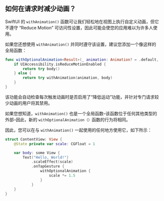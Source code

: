 如何在请求时减少动画？
---

SwiftUI 的 `withAnimation()` 函数可让我们轻松地在视图上执行自定义动画，但它不遵守 “Reduce Motion” 可访问性设置，因此可能会使您的应用难以为许多人使用。

如果您还想使用 `withAnimation()` 并同时遵守该设置，建议您添加一个像这样的全局函数：

```swift
func withOptionalAnimation<Result>(_ animation: Animation? = .default, _ body: () throws -> Result) rethrows -> Result {
    if UIAccessibility.isReduceMotionEnabled {
        return try body()
    } else {
        return try withAnimation(animation, body)
    }
}
```
该功能会自动检查每次触发动画时是否启用了“降低运动”功能，并针对专门请求较少动画的用户将其禁用。

如果您想知道，`withAnimation()` 也是一个全局函数–该函数位于任何其他类型的外部–因此，新的 `withOptionalAnimation（）`函数的行为将相同。

因此，您可以在与 `withAnimation()` 一起使用的任何地方使用它，如下所示：

```swift
struct ContentView: View {
    @State private var scale: CGFloat = 1

    var body: some View {
        Text("Hello, World!")
            .scaleEffect(scale)
            .onTapGesture {
                withOptionalAnimation {
                    scale *= 1.5
                }
            }
    }
}
```